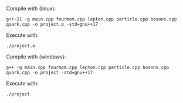 Compile with (linux):

`g++-11 -g main.cpp fourmom.cpp lepton.cpp particle.cpp bosons.cpp quark.cpp -o project.o -std=gnu++17`

Execute with:

`./project.o`


Compile with (windows):

`g++ -g main.cpp fourmom.cpp lepton.cpp particle.cpp bosons.cpp quark.cpp -o project -std=gnu++17`

Execute with:

`./project`
